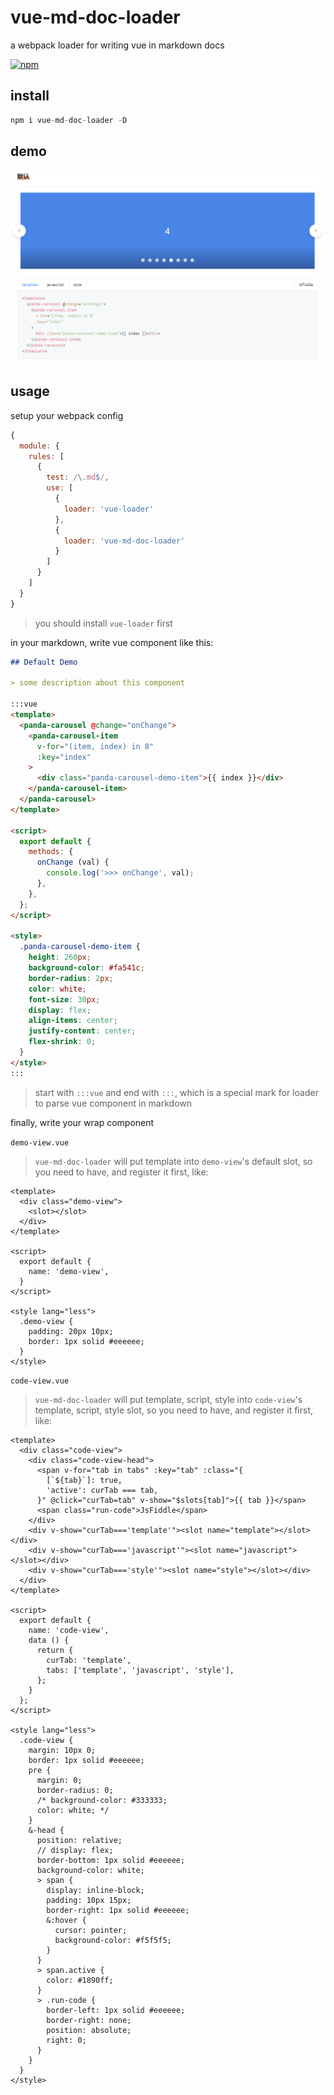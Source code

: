 # vue-md-doc-loader
a webpack loader for writing vue in markdown docs

[![npm][npm-image]][npm-url]

[npm-image]: https://badge.fury.io/js/vue-md-doc-loader.svg
[npm-url]: https://www.npmjs.com/package/vue-md-doc-loader

## install

```js
npm i vue-md-doc-loader -D
```

## demo

![](./assets/demo-1.png)

## usage

setup your webpack config

```js
{
  module: {
    rules: [
      {
        test: /\.md$/,
        use: [
          {
            loader: 'vue-loader'
          },
          {
            loader: 'vue-md-doc-loader'
          }
        ] 
      }
    ]
  }
}
```

> you should install `vue-loader` first

in your markdown, write vue component like this:

```md
## Default Demo

> some description about this component

:::vue
<template>
  <panda-carousel @change="onChange">
    <panda-carousel-item
      v-for="(item, index) in 8"
      :key="index"
    >
      <div class="panda-carousel-demo-item">{{ index }}</div>
    </panda-carousel-item>
  </panda-carousel>
</template>

<script>
  export default {
    methods: {
      onChange (val) {
        console.log('>>> onChange', val);
      },
    },
  };
</script>

<style>
  .panda-carousel-demo-item {
    height: 260px;
    background-color: #fa541c;
    border-radius: 2px;
    color: white;
    font-size: 30px;
    display: flex;
    align-items: center;
    justify-content: center;
    flex-shrink: 0;
  }
</style>
:::

```

> start with `:::vue` and end with `:::`, which is a special mark for loader to parse vue component in markdown

finally, write your wrap component

`demo-view.vue`

> `vue-md-doc-loader` will put template into `demo-view`'s default slot, so you need to have, and register it first, like:

```vue
<template>
  <div class="demo-view">
    <slot></slot>
  </div>
</template>

<script>
  export default {
    name: 'demo-view',
  }
</script>

<style lang="less">
  .demo-view {
    padding: 20px 10px;
    border: 1px solid #eeeeee;
  }
</style>
```

`code-view.vue`

> `vue-md-doc-loader` will put template, script, style into `code-view`'s template, script, style slot, so you need to have, and register it first, like:

```vue
<template>
  <div class="code-view">
    <div class="code-view-head">
      <span v-for="tab in tabs" :key="tab" :class="{
        [`${tab}`]: true,
        'active': curTab === tab,
      }" @click="curTab=tab" v-show="$slots[tab]">{{ tab }}</span>
      <span class="run-code">JsFiddle</span>
    </div>
    <div v-show="curTab==='template'"><slot name="template"></slot></div>
    <div v-show="curTab==='javascript'"><slot name="javascript"></slot></div>
    <div v-show="curTab==='style'"><slot name="style"></slot></div>
  </div>
</template>

<script>
  export default {
    name: 'code-view',
    data () {
      return {
        curTab: 'template',
        tabs: ['template', 'javascript', 'style'],
      };
    }
  };
</script>

<style lang="less">
  .code-view {
    margin: 10px 0;
    border: 1px solid #eeeeee;
    pre {
      margin: 0;
      border-radius: 0;
      /* background-color: #333333;
      color: white; */
    }
    &-head {
      position: relative;
      // display: flex;
      border-bottom: 1px solid #eeeeee;
      background-color: white;
      > span {
        display: inline-block;
        padding: 10px 15px;
        border-right: 1px solid #eeeeee;
        &:hover {
          cursor: pointer;
          background-color: #f5f5f5;
        }
      }
      > span.active {
        color: #1890ff;
      }
      > .run-code {
        border-left: 1px solid #eeeeee;
        border-right: none;
        position: absolute;
        right: 0;
      }
    }
  }
</style>
```